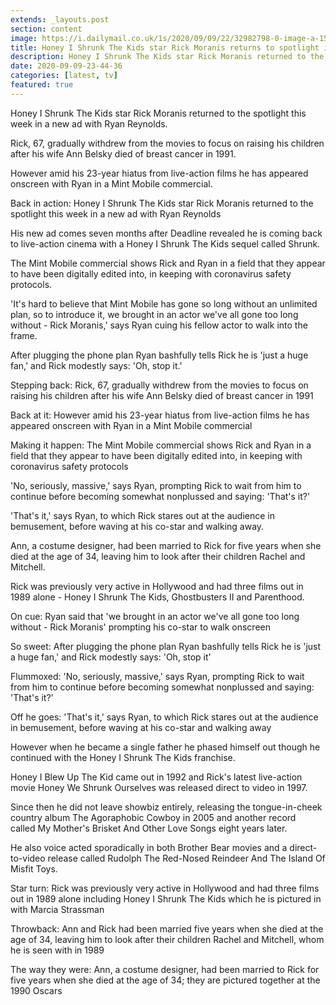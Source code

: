 ```yaml
---
extends: _layouts.post
section: content
image: https://i.dailymail.co.uk/1s/2020/09/09/22/32982798-0-image-a-156_1599686911882.jpg 
title: Honey I Shrunk The Kids star Rick Moranis returns to spotlight in ad with Ryan Reynolds 
description: Honey I Shrunk The Kids star Rick Moranis returned to the spotlight this week in a new ad with Ryan Reynolds. Rick, 67, gradually withdrew from the movies to focus on raising his children. 
date: 2020-09-09-23-44-36 
categories: [latest, tv] 
featured: true 
--- 
```

Honey I Shrunk The Kids star Rick Moranis returned to the spotlight this week in a new ad with Ryan Reynolds.

Rick, 67, gradually withdrew from the movies to focus on raising his children after his wife Ann Belsky died of breast cancer in 1991.

However amid his 23-year hiatus from live-action films he has appeared onscreen with Ryan in a Mint Mobile commercial.

Back in action: Honey I Shrunk The Kids star Rick Moranis returned to the spotlight this week in a new ad with Ryan Reynolds

His new ad comes seven months after Deadline revealed he is coming back to live-action cinema with a Honey I Shrunk The Kids sequel called Shrunk. 

The Mint Mobile commercial shows Rick and Ryan in a field that they appear to have been digitally edited into, in keeping with coronavirus safety protocols.

'It's hard to believe that Mint Mobile has gone so long without an unlimited plan, so to introduce it, we brought in an actor we've all gone too long without - Rick Moranis,' says Ryan cuing his fellow actor to walk into the frame.

After plugging the phone plan Ryan bashfully tells Rick he is 'just a huge fan,' and Rick modestly says: 'Oh, stop it.'

Stepping back: Rick, 67, gradually withdrew from the movies to focus on raising his children after his wife Ann Belsky died of breast cancer in 1991

Back at it: However amid his 23-year hiatus from live-action films he has appeared onscreen with Ryan in a Mint Mobile commercial

Making it happen: The Mint Mobile commercial shows Rick and Ryan in a field that they appear to have been digitally edited into, in keeping with coronavirus safety protocols

'No, seriously, massive,' says Ryan, prompting Rick to wait from him to continue before becoming somewhat nonplussed and saying: 'That's it?'

'That's it,' says Ryan, to which Rick stares out at the audience in bemusement, before waving at his co-star and walking away.

Ann, a costume designer, had been married to Rick for five years when she died at the age of 34, leaving him to look after their children Rachel and Mitchell. 

Rick was previously very active in Hollywood and had three films out in 1989 alone - Honey I Shrunk The Kids, Ghostbusters II and Parenthood.

On cue: Ryan said that 'we brought in an actor we've all gone too long without - Rick Moranis' prompting his co-star to walk onscreen

So sweet: After plugging the phone plan Ryan bashfully tells Rick he is 'just a huge fan,' and Rick modestly says: 'Oh, stop it'

Flummoxed: 'No, seriously, massive,' says Ryan, prompting Rick to wait from him to continue before becoming somewhat nonplussed and saying: 'That's it?'

Off he goes: 'That's it,' says Ryan, to which Rick stares out at the audience in bemusement, before waving at his co-star and walking away

However when he became a single father he phased himself out though he continued with the Honey I Shrunk The Kids franchise.

Honey I Blew Up The Kid came out in 1992 and Rick's latest live-action movie Honey We Shrunk Ourselves was released direct to video in 1997.

Since then he did not leave showbiz entirely, releasing the tongue-in-cheek country album The Agoraphobic Cowboy in 2005 and another record called My Mother's Brisket And Other Love Songs eight years later.

He also voice acted sporadically in both Brother Bear movies and a direct-to-video release called Rudolph The Red-Nosed Reindeer And The Island Of Misfit Toys. 

Star turn: Rick was previously very active in Hollywood and had three films out in 1989 alone including Honey I Shrunk The Kids which he is pictured in with Marcia Strassman

Throwback: Ann and Rick had been married five years when she died at the age of 34, leaving him to look after their children Rachel and Mitchell, whom he is seen with in 1989

The way they were: Ann, a costume designer, had been married to Rick for five years when she died at the age of 34; they are pictured together at the 1990 Oscars

